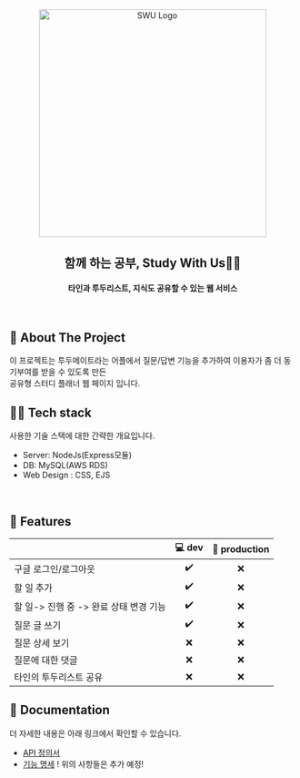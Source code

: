 <div align="center">
  <img width="400" src="https://github.com/rebreather/myStudy/blob/main/%EB%A1%9C%EA%B3%A0.png?raw=true" alt="SWU Logo">
  <h2>함께 하는 공부, Study With Us👋🏻</h2>
  <h4> 타인과 투두리스트, 지식도 공유할 수 있는 웹 서비스</h4>
</div>
<br>

## 📝 About The Project

이 프로젝트는 투두메이트라는 어플에서 질문/답변 기능을 추가하여 이용자가 좀 더 동기부여를 받을 수 있도록 만든<br/>
공유형 스터디 플래너 웹 페이지 입니다.
<br>

## 👨‍💻 Tech stack
사용한 기술 스택에 대한 간략한 개요입니다.
- Server: NodeJs(Express모듈)<br/>
- DB: MySQL(AWS RDS)<br/>
- Web Design : CSS, EJS

<br/>

## 💪 Features

      
|                            | 💻 dev     | 🚀 production |
| -------------------------- | :----------------: | :-------------: |
| 구글 로그인/로그아웃            |         ✔️         |        ❌        |
| 할 일 추가                 |         ✔️         |        ❌        |
| 할 일-> 진행 중 -> 완료 상태 변경 기능 |         ✔️         |        ❌        |
| 질문 글 쓰기                 |         ✔️         |        ❌        |
| 질문 상세 보기                  |          ❌         |        ❌        |
| 질문에 대한 댓글           |         ❌         |        ❌        |
| 타인의 투두리스트 공유             |         ❌         |        ❌        |


## 📄 Documentation 
더 자세한 내용은 아래 링크에서 확인할 수 있습니다.
- [API 정의서]()
- [기능 명세]()
! 위의 사항들은 추가 예정!
<br/><br/>
